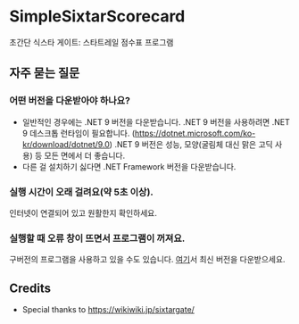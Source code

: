 # SimpleSixtarScorecard
초간단 식스타 게이트: 스타트레일 점수표 프로그램

## 자주 묻는 질문
### 어떤 버전을 다운받아야 하나요?
* 일반적인 경우에는 .NET 9 버전을 다운받습니다. .NET 9 버전을 사용하려면 .NET 9 데스크톱 런타임이 필요합니다. (https://dotnet.microsoft.com/ko-kr/download/dotnet/9.0) .NET 9 버전은 성능, 모양(굴림체 대신 맑은 고딕 사용) 등 모든 면에서 더 좋습니다.
* 다른 걸 설치하기 싫다면 .NET Framework 버전을 다운받습니다.

### 실행 시간이 오래 걸려요(약 5초 이상).
인터넷이 연결되어 있고 원활한지 확인하세요.

### 실행할 때 오류 창이 뜨면서 프로그램이 꺼져요.
구버전의 프로그램을 사용하고 있을 수도 있습니다. [여기](https://github.com/na1307/SimpleSixtarScorecard/releases/latest)서 최신 버전을 다운받으세요.

## Credits
* Special thanks to https://wikiwiki.jp/sixtargate/
